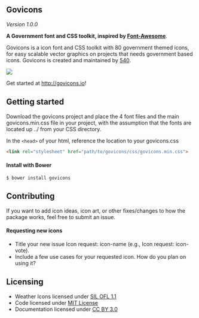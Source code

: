 ## Govicons

*Version 1.0.0*

**A Government font and CSS toolkit, inspired by [Font-Awesome](http://fontawesome.io)**.

Govicons is a icon font and CSS toolkit with 80 government themed icons, for easy scalable vector graphics on projects that needs government based icons. Govicons is created and maintained by [540](http://540.co).

![](https://media1.giphy.com/media/5ME9j9hbSJYrK/200.gif)

Get started at <http://govicons.io>!

## Getting started

Download the govicons project and place the 4 font files and the main govicons.min.css file in your project, with the assumption that the fonts are located up ../ from your CSS directory.

In the `<head>` of your html, reference the location to your govicons.css

```html
<link rel="stylesheet" href="path/to/govicons/css/govicons.min.css">
```
#### Install with Bower

```shell
$ bower install govicons
```

## Contributing

If you want to add icon ideas, icon art, or other fixes/changes to how the package works, feel free to submit an issue.

#### Requesting new icons

- Title your new issue Icon request: icon-name (e.g., Icon request: icon-vote).
- Include a few use cases for your requested icon. How do you plan on using it?

## Licensing

- Weather Icons licensed under [SIL OFL 1.1](http://scripts.sil.org/cms/scripts/page.php?site_id=nrsi&id=OFL)
- Code licensed under [MIT License](http://opensource.org/licenses/mit-license.html)
- Documentation licensed under [CC BY 3.0](http://creativecommons.org/licenses/by/3.0/)
